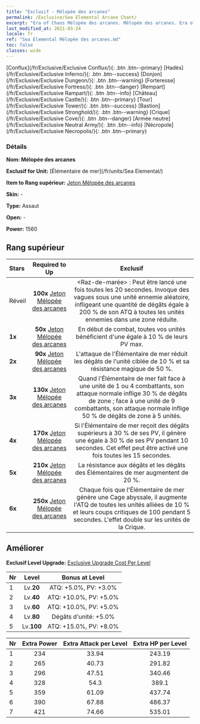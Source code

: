 ```yaml
---
title: "Exclusif - Mélopée des arcanes"
permalink: /Exclusive/Sea Elemental Arcane Chant/
excerpt: "Era of Chaos Mélopée des arcanes. Mélopée des arcanes. Era of Chaos Exclusif Mélopée des arcanes. Élémentaire de mer Exclusif."
last_modified_at: 2021-03-24
locale: fr
ref: "Sea Elemental Mélopée des arcanes.md"
toc: false
classes: wide
---
```

 [Conflux](/fr/Exclusive/Exclusive Conflux/){: .btn .btn--primary} [Hadès](/fr/Exclusive/Exclusive Inferno/){: .btn .btn--success} [Donjon](/fr/Exclusive/Exclusive Dungeon/){: .btn .btn--warning} [Forteresse](/fr/Exclusive/Exclusive Fortress/){: .btn .btn--danger} [Rempart](/fr/Exclusive/Exclusive Rampart/){: .btn .btn--info} [Château](/fr/Exclusive/Exclusive Castle/){: .btn .btn--primary} [Tour](/fr/Exclusive/Exclusive Tower/){: .btn .btn--success} [Bastion](/fr/Exclusive/Exclusive Stronghold/){: .btn .btn--warning} [Crique](/fr/Exclusive/Exclusive Cove/){: .btn .btn--danger} [Armée neutre](/fr/Exclusive/Exclusive Neutral Army/){: .btn .btn--info} [Nécropole](/fr/Exclusive/Exclusive Necropolis/){: .btn .btn--primary} 

### Détails
 **Nom: Mélopée des arcanes** 

 **Exclusif for Unit:** [Élémentaire de mer](/fr/units/Sea Elemental/) 

 **Item to Rang supérieur:** [Jeton Mélopée des arcanes](/fr/Items/con_915/)

 **Skin:** -

 **Type:** Assaut

 **Open:** -

 **Power:** 1560

## Rang supérieur

  |     Stars    |  Required to Up | Exclusif |
  |:-------------|:---------------:|:---------------:|
  |  Réveil  | **100x** [Jeton Mélopée des arcanes](/fr/Items/con_915/) | <Raz-de-marée> : Peut être lancé une fois toutes les 20 secondes. Invoque des vagues sous une unité ennemie aléatoire, infligeant une quantité de dégâts égale à 200 % de son ATQ à toutes les unités ennemies dans une zone réduite. |
  | **1x** <i class="fas fa-star"/> | **50x** [Jeton Mélopée des arcanes](/fr/Items/con_915/) | En début de combat, toutes vos unités bénéficient d'une <bulle> égale à 10 % de leurs PV max. |
  | **2x** <i class="fas fa-star"/> | **90x** [Jeton Mélopée des arcanes](/fr/Items/con_915/) | L'attaque de l'Élémentaire de mer réduit les dégâts de l'unité ciblée de 10 % et sa résistance magique de 50 %. |
  | **3x** <i class="fas fa-star"/> | **130x** [Jeton Mélopée des arcanes](/fr/Items/con_915/) | Quand l'Élémentaire de mer fait face à une unité de 1 ou 4 combattants, son attaque normale inflige 30 % de dégâts de zone ; face à une unité de 9 combattants, son attaque normale inflige 50 % de dégâts de zone à 5 unités. |
  | **4x** <i class="fas fa-star"/> | **170x** [Jeton Mélopée des arcanes](/fr/Items/con_915/) | Si l'Élémentaire de mer reçoit des dégâts supérieurs à 30 % de ses PV, il génère une <bulle> égale à 30 % de ses PV pendant 10 secondes. Cet effet peut être activé une fois toutes les 15 secondes. |
  | **5x** <i class="fas fa-star"/> | **210x** [Jeton Mélopée des arcanes](/fr/Items/con_915/) | La résistance aux dégâts et les dégâts des Élémentaires de mer augmentent de 20 %. |
  | **6x** <i class="fas fa-star"/> | **250x** [Jeton Mélopée des arcanes](/fr/Items/con_915/) | Chaque fois que l'Élémentaire de mer génère une Cage abyssale, il augmente l'ATQ de toutes les unités alliées de 10 % et leurs coups critiques de 100 pendant 5 secondes. L'effet double sur les unités de la Crique. |


## Améliorer
 **Exclusif Level Upgrade:** [Exclusive Upgrade Cost Per Level](/Exclusive/ExclusiveUpgradeCostPerLevel/)

  |  Nr  |   Level  | Bonus at Level |
  |:-----|:--------:|:--------------:|
  | 1 | Lv.**20** | ATQ: +5.0%, PV: +3.0% |
  | 2 | Lv.**40** | ATQ: +10.0%, PV: +5.0% |
  | 3 | Lv.**60** | ATQ: +10.0%, PV: +5.0% |
  | 4 | Lv.**80** | Dégâts d'unité: +5.0% |
  | 5 | Lv.**100** | ATQ: +15.0%, PV: +8.0% |


  |  Nr  |  Extra Power | Extra Attack per Level | Extra HP per Level |
  |:-----|:--------:|:--------:|:--------:|
  | 1 | 234 | 33.94 | 243.19 |
  | 2 | 265 | 40.73 | 291.82 |
  | 3 | 296 | 47.51 | 340.46 |
  | 4 | 328 | 54.3 | 389.1 |
  | 5 | 359 | 61.09 | 437.74 |
  | 6 | 390 | 67.88 | 486.37 |
  | 7 | 421 | 74.66 | 535.01 |


